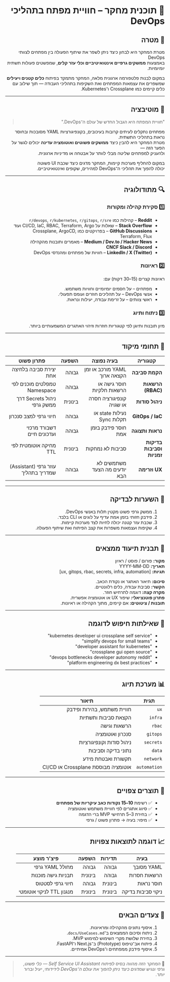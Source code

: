 <div dir="rtl">

# 🧠 תוכנית מחקר – חוויית מפתח בתהליכי DevOps

## 🎯 מטרה
מטרת המחקר היא לבחון כיצד ניתן לשפר את שיתוף הפעולה בין מפתחים לצוותי DevOps  
באמצעות **ממשקים גרפיים אינטואיטיביים וכלי עזר קלים**, שמפשטים פעולות תשתית יומיומיות.

במקום לבנות פלטפורמה ארגונית מלאה, המחקר מתמקד בפיתוח **כלים קטנים ויעילים**  
שמשפרים את עצמאות המפתחים ואת השקיפות בתהליכי העבודה — תוך שילוב עם כלים קיימים כמו Crossplane ו־Kubernetes.

---

## 🧩 מוטיבציה
> "חוויית המפתח היא הגבול החדש של עולם ה־DevOps."

מפתחים נתקלים לעיתים קרובות בעיכובים, בקונפיגורציות YAML מסובכות ובחוסר נראות בתהליכי התשתית.  
מטרת המחקר היא להבין כיצד **ממשקים פשוטים ואוטומציה עדינה** יכולים לגשר על הפער הזה —  
ולהעניק למפתחים שליטה מבלי לוותר על אבטחה או מדיניות ארגונית.

במקום להחליף מערכות קיימות, המחקר מדגים כיצד שכבת UI פשוטה  
יכולה להפוך את תהליכי ה־DevOps למהירים, שקופים ואינטואיטיביים.

---

## 🔍 מתודולוגיה

### 1️⃣ סקירת קהילה ומקורות
- **Reddit** – קהילות כמו `r/devops`, `r/kubernetes`, `r/gitops`, `r/sre`
- **Stack Overflow** – שאלות על CI/CD, IaC, RBAC, Terraform, Argo ועוד
- **GitHub Discussions** – בפרויקטים כמו Crossplane, ArgoCD, Terraform, Flux
- **Medium / Dev.to / Hacker News** – מאמרים ותובנות מהקהילה
- **CNCF Slack / Discord**
- **LinkedIn / X (Twitter)** – חוויות של מפתחים ומהנדסי DevOps

### 2️⃣ ראיונות
ראיונות קצרים (15–30 דקות) עם:
- מפתחים – על חסמים יומיומיים וחוויות משתמש.  
- אנשי DevOps – על תהליכים חוזרים ועומס תפעולי.  
- ראשי צוותים – על זרימת עבודה, יעילות ונראות.

### 3️⃣ ניתוח ותיוג
מיון תובנות ותיוגן לפי קטגוריות חוזרות וזיהוי האתגרים המשמעותיים ביותר.

---

## 🧭 תחומי מיקוד

| קטגוריה | בעיה נפוצה | השפעה | פתרון פשוט |
|-----------|-------------|---------|--------------|
| **הקמת סביבה** | YAML מורכב או זמן הקצאה ארוך | גבוהה | יצירת סביבה בלחיצה אחת |
| **הרשאות (RBAC)** | חוסר גישה או הרשאות חלקיות | גבוהה | טמפלטים מוכנים לפי Namespace |
| **ניהול סודות** | קונפיגורציה חסרה או שגויה | בינונית | ניהול Secrets דרך ממשק גרפי |
| **GitOps / IaC** | נעילות state או תקלות Sync | גבוהה | חיווי גרפי למצב סנכרון |
| **נראות ותצוגה** | חוסר פידבק בזמן אמת | גבוהה | דשבורד מרכזי ועדכונים חיים |
| **בדיקות וסביבות זמניות** | סביבות לא נמחקות | בינונית | מחיקה אוטומטית לפי TTL |
| **UX וזרימה** | משתמשים לא יודעים מה הצעד הבא | גבוהה | עוזר גרפי (Assistant) שמדריך בתהליך |

---

## 🧪 השערות לבדיקה
1. ממשק גרפי פשוט מקטין תלות באנשי DevOps.  
2. פידבק חזותי בזמן אמת עדיף על לוגים או CLI בלבד.  
3. שכבת עזר קטנה יכולה לחיות לצד מערכות קיימות.  
4. שקיפות ועצמאות משפרות את קצב הפיתוח ואת שיתוף הפעולה.

---

## 🔬 תבנית תיעוד ממצאים

**מקור:** פורום / פוסט / ראיון  
**תאריך:** YYYY-MM-DD  
**תגיות:** [ux, gitops, rbac, secrets, infra, automation]

**סיכום:** תיאור האתגר או נקודת הכאב.  
**הקשר:** סביבת עבודה, כלים רלוונטיים.  
**מקרה קצה:** דוגמה לתרחיש חוזר.  
**פתרון פוטנציאלי:** שיפור UX או אוטומציה אפשרית.  
**תובנות / ציטוטים:** אם קיימים, מתוך הקהילה או ראיונות.

---

## 🔎 שאילתות חיפוש לדוגמה
- "kubernetes developer ui crossplane self service"  
- "simplify devops for small teams"  
- "developer assistant for kubernetes"  
- "crossplane gui open source"  
- "devops bottlenecks developer autonomy reddit"  
- "platform engineering dx best practices"

---

## 📊 מערכת תיוג

| תגית | תיאור |
|------|--------|
| `ux` | חוויית משתמש, בהירות ופידבק |
| `infra` | הקצאת סביבות ותשתיות |
| `rbac` | הרשאות וגישה |
| `gitops` | סנכרון ואוטומציה |
| `secrets` | ניהול סודות וקונפיגורציות |
| `data` | נתוני בדיקה וסביבות |
| `network` | תקשורת ואבטחת מידע |
| `automation` | אוטומציה מבוססת Crossplane או CI/CD |

---

## 🧱 תוצרים צפויים
- ✅ רשימת **10–15 נקודות כאב עיקריות של מפתחים**  
- ✅ סיווג אתגרים לפי חוויית משתמש ואוטומציה  
- ✅ בחירת 3–5 תרחישי MVP ברי הדגמה  
- ✅ מיפוי: בעיה → פתרון פשוט / גרפי

---

## 📈 דוגמה לתוצאות צפויות

| בעיה | תדירות | השפעה | פיצ'ר מוצע |
|--------|-----------|----------|-----------------|
| YAML מסובך | גבוהה | גבוהה | מחולל YAML גרפי |
| הרשאות חסרות | גבוהה | בינונית | תבניות גישה מוכנות |
| חוסר נראות | בינונית | גבוהה | חיווי גרפי לסטטוס |
| ניקוי סביבות בדיקה | בינונית | בינונית | מנגנון TTL לניקוי אוטומטי |

---

## 🧭 צעדים הבאים
1. איסוף נתונים מהקהילה ומראיונות.  
2. ניתוח וסיכום הממצאים ב־`docs/UseCases.md`.  
3. בחירת שלושת מקרי השימוש למימוש MVP.  
4. פיתוח אב־טיפוס (Prototype) ב־Next.js ו־FastAPI.  
5. איסוף פידבק ממפתחים ו־DevOps אמיתיים.

---

> 🧠 *המחקר הזה מהווה בסיס לפיתוח Self Service UI Assistant — כלי פשוט, גרפי ונגיש שמדגים כיצד ניתן להפוך את עולם ה־DevOps לידידותי, יעיל וברור יותר.*

</div>